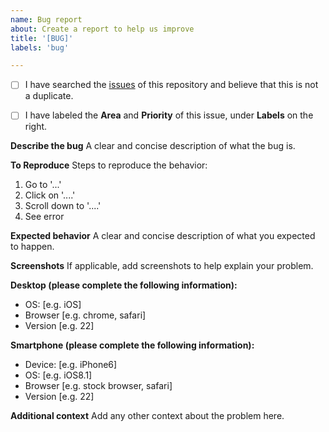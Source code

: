 ```yaml
---
name: Bug report
about: Create a report to help us improve
title: '[BUG]'
labels: 'bug'

---
```


- [ ] I have searched the [issues](https://github.com/coatk1/GH_Training/issues) of this repository and believe that this is not a duplicate.

- [ ] I have labeled the **Area** and **Priority** of this issue, under **Labels** on the right.

**Describe the bug**
A clear and concise description of what the bug is.

**To Reproduce**
Steps to reproduce the behavior:
1. Go to '...'
2. Click on '....'
3. Scroll down to '....'
4. See error

**Expected behavior**
A clear and concise description of what you expected to happen.

**Screenshots**
If applicable, add screenshots to help explain your problem.

**Desktop (please complete the following information):**
 - OS: [e.g. iOS]
 - Browser [e.g. chrome, safari]
 - Version [e.g. 22]

**Smartphone (please complete the following information):**
 - Device: [e.g. iPhone6]
 - OS: [e.g. iOS8.1]
 - Browser [e.g. stock browser, safari]
 - Version [e.g. 22]

**Additional context**
Add any other context about the problem here.
